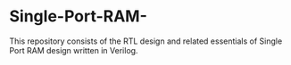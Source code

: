 # Single-Port-RAM-
This repository consists of the RTL design and related essentials of Single Port RAM design written in Verilog.
